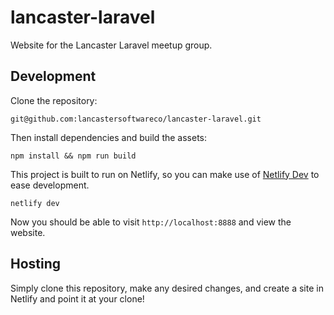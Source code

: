 # lancaster-laravel

Website for the Lancaster Laravel meetup group.

## Development

Clone the repository:

```
git@github.com:lancastersoftwareco/lancaster-laravel.git
```

Then install dependencies and build the assets:

```
npm install && npm run build
```

This project is built to run on Netlify, so you can make use of [Netlify Dev](https://www.netlify.com/products/dev/) to ease development.

```
netlify dev
```

Now you should be able to visit `http://localhost:8888` and view the website.

## Hosting

Simply clone this repository, make any desired changes, and create a site in Netlify and point it at your clone!
